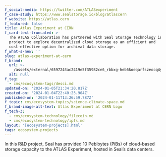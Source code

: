 ```yaml
---
f_social-media: https://twitter.com/ATLASexperiment
f_case-study: https://www.sealstorage.io/blog/atlascern
f_website: https://atlas.cern
f_featured: false
title: Atlas Experiment at CERN
f_card-text-truncated: >-
  The ATLAS Collaboration has partnered with Seal Storage Technology in a pilot
  project to explore decentralized cloud storage as an efficient and
  cost-effective option for archival data storage.
f_what-s-new: ''
slug: atlas-experiment-at-cern
f_brand:
  url: >-
    /assets/external/6597243ac2419e5f35982ce6_rbbxg-heb6koeqarfszeocq4yjtsw2cqpkwb9atop1y.png
  alt: null
f_tag:
  - cms/ecosystem-tags/desci.md
updated-on: '2024-01-05T21:34:20.817Z'
created-on: '2024-01-04T22:40:23.904Z'
published-on: '2024-01-11T13:26:59.787Z'
f_topic: cms/ecosystem-topics/science-climate-space.md
f_brand-image-alt-text: Atlas Experiment at CERN Logo
f_tech-3:
  - cms/ecosystem-technology/filecoin.md
  - cms/ecosystem-technology/ipfs.md
layout: '[ecosystem-projects].html'
tags: ecosystem-projects
---
```


In this R&D project, Seal has provided 10 Pebibytes (PiBs) of cloud-based storage capacity to the ATLAS Experiment, hosted in Seal’s data centers.
